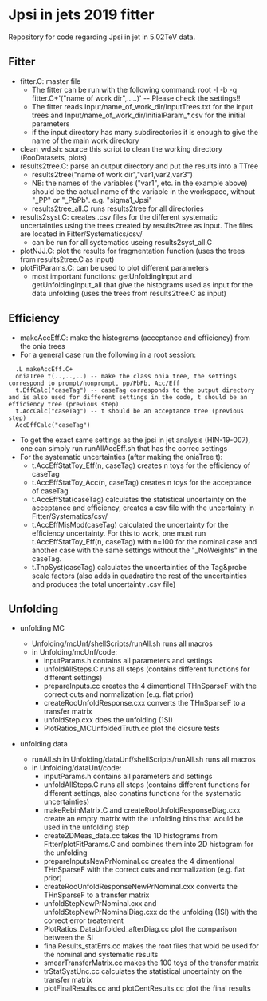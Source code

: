 # Jpsi in jets 2019 fitter
Repository for code regarding Jpsi in jet in 5.02TeV data.

## Fitter
* fitter.C: master file
  - The fitter can be run with the following command:  root -l -b -q fitter.C+'("name of work dir",.....)' -- Please check the settings!!
  - The fitter reads Input/name_of_work_dir/InputTrees.txt for the input trees and Input/name_of_work_dir/InitialParam_\*.csv for the initial parameters
  - if the input directory has many subdirectories it is enough to give the name of the main work directory
* clean_wd.sh: source this script to clean the working directory (RooDatasets, plots)
* results2tree.C: parse an output directory and put the results into a TTree
  - results2tree("name of work dir","var1,var2,var3")
  - NB: the names of the variables ("var1", etc. in the example above) should be the actual name of the variable in the workspace, without "\_PP" or "\_PbPb". e.g. "sigma1\_Jpsi"
  - results2tree_all.C runs results2tree for all directories
* results2syst.C: creates .csv files for the different systematic uncertainties using the trees created by results2tree as input. The files are located in Fitter/Systematics/csv/
  - can be run for all systematics useing results2syst_all.C
* plotNJJ.C: plot the results for fragmentation function (uses the trees from results2tree.C as input)
* plotFitParams.C: can be used to plot different parameters
  - most important functions: getUnfoldingInput and getUnfoldingInput_all that give the histograms used as input for the data unfolding (uses the trees from results2tree.C as input)

## Efficiency
* makeAccEff.C: make the histograms (acceptance and efficiency) from the onia trees
 * For a general case run the following in a root session:
 ```
   .L makeAccEff.C+
   oniaTree t(..,..,..) -- make the class onia tree, the settings correspond to prompt/nonprompt, pp/PbPb, Acc/Eff
   t.EffCalc("caseTag") -- caseTag corresponds to the output directory and is also used for different settings in the code, t should be an efficiency tree (previous step)
   t.AccCalc("caseTag") -- t should be an acceptance tree (previous step)
   AccEffCalc("caseTag")
  ```
 * To get the exact same settings as the jpsi in jet analysis (HIN-19-007), one can simply run runAllAccEff.sh that has the correc settings
 * For the systematic uncertainties (after making the oniaTree t):
   * t.AccEffStatToy_Eff(n, caseTag) creates n toys for the efficiency of caseTag
   * t.AccEffStatToy_Acc(n, caseTag) creates n toys for the acceptance of caseTag
   * t.AccEffStat(caseTag) calculates the statistical uncertainty on the acceptance and efficiency, creates a csv file with the uncertainty in Fitter/Systematics/csv/
   * t.AccEffMisMod(caseTag) calculated the uncertainty for the efficiency uncertainty. For this to work, one must run t.AccEffStatToy_Eff(n, caseTag) with n=100 for the nominal case and another case with the same settings without the "\_NoWeights" in the caseTag.
   * t.TnpSyst(caseTag) calculates the uncertainties of the Tag&probe scale factors (also adds in quadratire the rest of the uncertainties and produces the total uncertainty .csv file)
 
## Unfolding
* unfolding MC
  * Unfolding/mcUnf/shellScripts/runAll.sh runs all macros  
  * in Unfolding/mcUnf/code:
    * inputParams.h contains all parameters and settings
    * unfoldAllSteps.C runs all steps (contains different functions for different settings)
    * prepareInputs.cc creates the 4 dimentional THnSparseF with the correct cuts and normalization (e.g. flat prior)
    * createRooUnfoldResponse.cxx converts the THnSparseF to a transfer matrix
    * unfoldStep.cxx does the unfolding (1SI)
    * PlotRatios_MCUnfoldedTruth.cc plot the closure tests
    
* unfolding data
  * runAll.sh in Unfolding/dataUnf/shellScripts/runAll.sh runs all macros
  * in Unfolding/dataUnf/code:
    * inputParams.h contains all parameters and settings
    * unfoldAllSteps.C runs all steps (contains different functions for different settings, also conatins functions for the systematic uncertainties)
    * makeRebinMatrix.C and createRooUnfoldResponseDiag.cxx create an empty matrix with the unfolding bins that would be used in the unfolding step
    * create2DMeas_data.cc takes the 1D histograms from Fitter/plotFitParams.C and combines them into 2D histogram for the unfolding
    * prepareInputsNewPrNominal.cc creates the 4 dimentional THnSparseF with the correct cuts and normalization (e.g. flat prior)
    * createRooUnfoldResponseNewPrNominal.cxx converts the THnSparseF to a transfer matrix
    * unfoldStepNewPrNominal.cxx and unfoldStepNewPrNominalDiag.cxx do the unfolding (1SI) with the correct error treatement
    * PlotRatios_DataUnfolded_afterDiag.cc plot the comparison between the SI
    * finalResults_statErrs.cc makes the root files that wold be used for the nominal and systematic results
    * smearTransferMatrix.cc makes the 100 toys of the transfer matrix 
    * trStatSystUnc.cc calculates the statistical uncertainty on the transfer matrix
    * plotFinalResults.cc and plotCentResults.cc plot the final results
